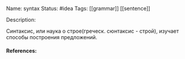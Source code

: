 Name: syntax
Status: #idea
Tags: [[grammar]] [[sentence]]

Description:

Синтаксис, или наука о строе(греческ. сюнтаксис - строй), изучает способы построения предложений.

#### References:
